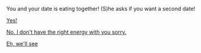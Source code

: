 You and your date is eating together! (S)he asks if you want a second date! <br>

[Yes!](end1.md) <br> 

[No, I don't have the right energy with you sorry.](end4.md) <br> 

[Eh, we'll see](mess.md) 